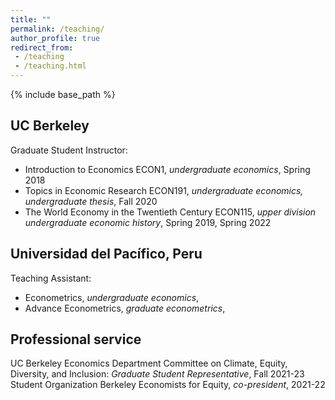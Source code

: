 ```yaml
---
title: ""
permalink: /teaching/
author_profile: true
redirect_from:
 - /teaching
 - /teaching.html
---
```


  {% include base_path %}

## UC Berkeley
Graduate Student Instructor:
* Introduction to Economics ECON1, _undergraduate economics_, Spring 2018
* Topics in Economic Research ECON191, _undergraduate economics, undergraduate thesis_, Fall 2020
* The World Economy in the Twentieth Century ECON115, _upper division undergraduate economic history_, Spring 2019, Spring 2022

## Universidad del Pacífico, Peru
Teaching Assistant:
* Econometrics, _undergraduate economics_,
* Advance Econometrics, _graduate econometrics_,

## Professional service
UC Berkeley Economics Department Committee on Climate, Equity, Diversity, and Inclusion: _Graduate Student Representative_, Fall 2021-23
Student Organization Berkeley Economists for Equity, _co-president_, 2021-22
